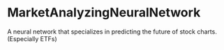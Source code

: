 # MarketAnalyzingNeuralNetwork
A neural network that specializes in predicting the future of stock charts. (Especially ETFs)
